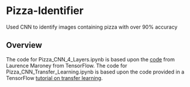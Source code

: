# Pizza-Identifier
Used CNN to identify images containing pizza with over 90% accuracy

## Overview

The code for Pizza_CNN_4_Layers.ipynb is based upon the [code](https://colab.research.google.com/github/lmoroney/dlaicourse/blob/master/Course%202%20-%20Part%204%20-%20Lesson%202%20-%20Notebook%20(Cats%20v%20Dogs%20Augmentation).ipynb) from Laurence Maroney from TensorFlow. The code for Pizza_CNN_Transfer_Learning.ipynb is based upon the code provided in a TensorFlow [tutorial on transfer learning](https://colab.research.google.com/github/keras-team/keras-io/blob/master/guides/ipynb/transfer_learning.ipynb#scrollTo=oJBFccp1gBp4).
